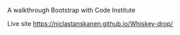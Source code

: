 A walkthrough Bootstrap with Code Institute

Live site https://niclastanskanen.github.io/Whiskey-drop/
